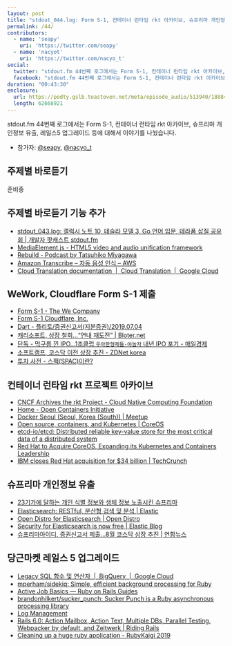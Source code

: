```yaml
---
layout: post
title: "stdout_044.log: Form S-1, 컨테이너 런타임 rkt 아카이브, 슈프리마 개인정보 유출, 레일스5 업그레이드"
permalink: /44/
contributors:
  - name: 'seapy'
    uri: 'https://twitter.com/seapy'
  - name: 'nacyot'
    uri: 'https://twitter.com/nacyo_t'
social:
  twitter: "stdout.fm 44번째 로그에서는 Form S-1, 컨테이너 런타임 rkt 아카이브, 슈프리마 개인정보 유출, 레일스5 업그레이드 등에 대해서 이야기를 나눴습니다."
  facebook: "stdout.fm 44번째 로그에서는 Form S-1, 컨테이너 런타임 rkt 아카이브, 슈프리마 개인정보 유출, 레일스5 업그레이드 등에 대해서 이야기를 나눴습니다."
duration: "00:43:30"
enclosure:
  url: https://podty.gslb.toastoven.net/meta/episode_audio/513940/188843_1566828450742.mp3
  length: 62668921
---
```


stdout.fm 44번째 로그에서는 Form S-1, 컨테이너 런타임 rkt 아카이브, 슈프리마 개인정보 유출, 레일스5 업그레이드 등에 대해서 이야기를 나눴습니다.

* 참가자: [@seapy][sea], [@nacyo_t][nac]

[sea]: https://twitter.com/seapy
[nac]: https://twitter.com/nacyo_t

## 주제별 바로듣기
준비중

## 주제별 바로듣기 기능 추가
* [stdout_043.log: 갤럭시 노트 10, 테슬라 모델 3, Go 언어 입문, 테라폼 삽질 공유회 \| 개발자 팟캐스트 stdout.fm](https://stdout.fm/43/)
* [MediaElement.js - HTML5 video and audio unification framework](https://www.mediaelementjs.com/)
* [Rebuild - Podcast by Tatsuhiko Miyagawa](https://rebuild.fm/)
* [Amazon Transcribe – 자동 음성 인식 – AWS](https://aws.amazon.com/ko/transcribe/)
* [Cloud Translation documentation  \|  Cloud Translation  \|  Google Cloud](https://cloud.google.com/translate/docs/)

## WeWork, Cloudflare Form S-1 제출
* [Form S-1 - The We Company](https://www.sec.gov/Archives/edgar/data/1533523/000119312519220499/d781982ds1.htm)
* [Form S-1 Cloudflare, Inc.](https://www.sec.gov/Archives/edgar/data/1477333/000119312519222176/d735023ds1.htm)
* [Dart - 플리토/증권신고서(지분증권)/2019.07.04](dart.fss.or.kr/dsaf001/main.do?rcpNo=20190704000160)
* [캐리소프트, 상장 철회...“연내 재도전” \| Bloter.net](https://www.bloter.net/archives/349031)
* [단독 - 먹구름 낀 IPO…1조클럽 `우아한형제들·야놀자` 내년 IPO 포기 - 매일경제](https://www.mk.co.kr/news/stock/view/2018/12/802878/)
* [소프트캠프, 코스닥 이전 상장 추진 - ZDNet korea](https://www.zdnet.co.kr/view/?no=20190820202914)
* [투자 사전 - 스팩(SPAC)이란?](https://brunch.co.kr/@banksalad/320)

## 컨테이너 런타임 rkt 프로젝트 아카이브
* [CNCF Archives the rkt Project - Cloud Native Computing Foundation](https://www.cncf.io/blog/2019/08/16/cncf-archives-the-rkt-project/)
* [Home - Open Containers Initiative](https://www.opencontainers.org/)
* [Docker Seoul (Seoul, Korea (South)) \| Meetup](https://www.meetup.com/Docker-Seoul/)
* [Open source, containers, and Kubernetes \| CoreOS](https://coreos.com/)
* [etcd-io/etcd: Distributed reliable key-value store for the most critical data of a distributed system](https://github.com/etcd-io/etcd)
* [Red Hat to Acquire CoreOS, Expanding its Kubernetes and Containers Leadership](https://www.redhat.com/en/about/press-releases/red-hat-acquire-coreos-expanding-its-kubernetes-and-containers-leadership)
* [IBM closes Red Hat acquisition for $34 billion \| TechCrunch](https://techcrunch.com/2019/07/09/ibm-closes-red-hat-acquisition-for-34-billion/)

## 슈프리마 개인정보 유출
* [23기가에 달하는 개인 식별 정보와 생체 정보 노출시킨 슈프리마](https://www.boannews.com/media/view.asp?idx=82285)
* [Elasticsearch: RESTful, 분산형 검색 및 분석 \| Elastic](https://www.elastic.co/kr/products/elasticsearch)
* [Open Distro for Elasticsearch \| Open Distro](https://opendistro.github.io/for-elasticsearch/)
* [Security for Elasticsearch is now free \| Elastic Blog](https://www.elastic.co/blog/security-for-elasticsearch-is-now-free)
* [슈프리마아이디, 증권신고서 제출…8월 코스닥 상장 추진 \| 연합뉴스](https://www.yna.co.kr/view/AKR20190625115900008)

## 당근마켓 레일스 5 업그레이드
* [Legacy SQL 함수 및 연산자  \|  BigQuery  \|  Google Cloud](https://cloud.google.com/bigquery/docs/reference/legacy-sql)
* [mperham/sidekiq: Simple, efficient background processing for Ruby](https://github.com/mperham/sidekiq)
* [Active Job Basics — Ruby on Rails Guides](https://guides.rubyonrails.org/v4.2.2/active_job_basics.html)
* [brandonhilkert/sucker_punch: Sucker Punch is a Ruby asynchronous processing library](https://github.com/brandonhilkert/sucker_punch)
* [Log Management](https://docs.datadoghq.com/logs/)
* [Rails 6.0: Action Mailbox, Action Text, Multiple DBs, Parallel Testing, Webpacker by default, and Zeitwerk \| Riding Rails](https://weblog.rubyonrails.org/2019/8/15/Rails-6-0-final-release/)
* [Cleaning up a huge ruby application - RubyKaigi 2019](https://rubykaigi.org/2019/presentations/riseshia.html#apr20)
